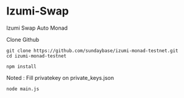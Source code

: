 # Izumi-Swap
Izumi Swap Auto Monad

Clone Github

```
git clone https://github.com/sundaybase/izumi-monad-testnet.git
cd izumi-monad-testnet
```

```
npm install
```

Noted : Fill privatekey on private_keys.json

```
node main.js
```
